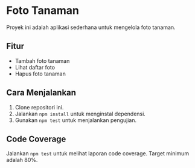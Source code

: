 # Foto Tanaman

Proyek ini adalah aplikasi sederhana untuk mengelola foto tanaman.

## Fitur
- Tambah foto tanaman
- Lihat daftar foto
- Hapus foto tanaman

## Cara Menjalankan
1. Clone repositori ini.
2. Jalankan `npm install` untuk menginstal dependensi.
3. Gunakan `npm test` untuk menjalankan pengujian.

## Code Coverage
Jalankan `npm test` untuk melihat laporan code coverage. Target minimum adalah 80%.
